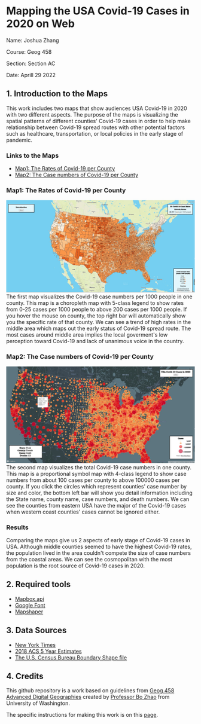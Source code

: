 # Mapping the USA Covid-19 Cases in 2020 on Web

Name: Joshua Zhang

Course: Geog 458

Section: Section AC

Date: Aprill 29 2022

## 1. Introduction to the Maps

This work includes two maps that show audiences USA Covid-19 in 2020 with two different aspects. The purpose of the maps is visualizing the spatial patterns of different counties' Covid-19 cases in order to help make relationship between Covid-19 spread routes with other potential factors such as healthcare, transportation, or local policies in the early stage of pandemic.

### Links to the Maps

* [Map1: The Rates of Covid-19 per County](https://qianhengzhang.github.io/Covid-19WebMapping/map1.html)
* [Map2: The Case numbers of Covid-19 per County](https://qianhengzhang.github.io/Covid-19WebMapping/map2.html)

### Map1: The Rates of Covid-19 per County

![Covid-19 rates screenshot](/img/map1_screenshot.jpg)
The first map visualizes the Covid-19 case numbers per 1000 people in one county. This map is a choropleth map with 5-class legend to show rates from 0-25 cases per 1000 people to above 200 cases per 1000 people. If you hover the mouse on county, the top right bar will automatically show you the specific rate of that county. We can see a trend of high rates in the middle area which maps out the early status of Covid-19 spread route. The most cases around middle area implies the local goverment's low perception toward Covid-19 and lack of unanimous voice in the country.

### Map2: The Case numbers of Covid-19 per County

![Covid-19 Cases screenshot](/img/map2_screenshot.jpg)
The second map visualizes the total Covid-19 case numbers in one county. This map is a proportional symbol map with 4-class legend to show case numbers from about 100 cases per county to above 100000 cases per county. If you click the circles which represent counties' case number by size and color, the bottom left bar will show you detail information including the State name, county name, case numbers, and death numbers. We can see the counties from eastern USA have the major of the Covid-19 cases when western coast counties' cases cannot be ignored either.

### Results

Comparing the maps give us 2 aspects of early stage of Covid-19 cases in USA. Although middle counties seemed to have the highest Covid-19 rates, the population lived in the area couldn't compete the size of case numbers from the coastal areas. We can see the cosmopolitan with the most population is the root source of Covid-19 cases in 2020.

## 2. Required tools

* [Mapbox.api](https://docs.mapbox.com/api/overview/)
* [Google Font](https://fonts.google.com/)
* [Mapshaper](https://mapshaper.org/)

## 3. Data Sources

* [New York Times](https://data.census.gov/cedsci/table?g=0100000US%24050000&d=ACS%205-Year%20Estimates%20Data%20Profiles&tid=ACSDP5Y2018.DP05&hidePreview=true)
* [2018 ACS 5 Year Estimates](https://data.census.gov/cedsci/table?g=0100000US%24050000&d=ACS%205-Year%20Estimates%20Data%20Profiles&tid=ACSDP5Y2018.DP05&hidePreview=true)
* [The U.S. Census Bureau Boundary Shape file](https://www.census.gov/geographies/mapping-files/time-series/geo/carto-boundary-file.html)

## 4. Credits

This github repository is a work based on guidelines from [Geog 458 Advanced Digital Geographies](https://github.com/jakobzhao/geog458) created by [Professor Bo Zhao](https://geography.washington.edu/people/bo-zhao) from University of Washington.

The specific instructions for making this work is on this [page](https://github.com/jakobzhao/geog458/tree/master/labs/lab03).

